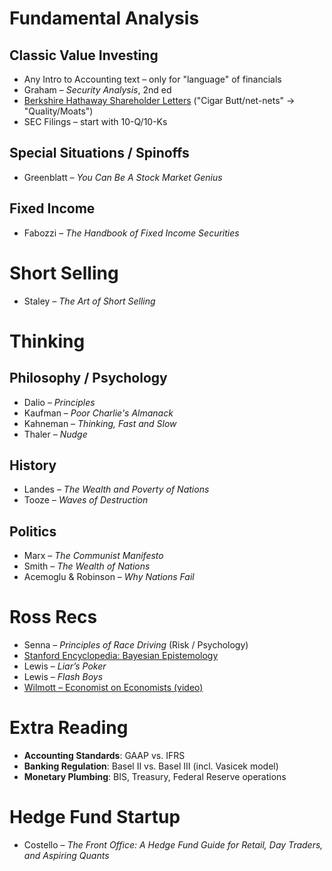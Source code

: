 # Fundamental Analysis

## Classic Value Investing
- Any Intro to Accounting text – only for "language" of financials
- Graham – *Security Analysis*, 2nd ed
- [Berkshire Hathaway Shareholder Letters](https://www.berkshirehathaway.com/letters/letters.html) ("Cigar Butt/net-nets" → "Quality/Moats")
- SEC Filings – start with 10-Q/10-Ks

## Special Situations / Spinoffs
- Greenblatt – *You Can Be A Stock Market Genius* 

## Fixed Income
- Fabozzi – *The Handbook of Fixed Income Securities*

# Short Selling
- Staley – *The Art of Short Selling*

# Thinking
## Philosophy / Psychology
- Dalio – *Principles*
- Kaufman – *Poor Charlie's Almanack*
- Kahneman – *Thinking, Fast and Slow*
- Thaler – *Nudge*

## History
- Landes – *The Wealth and Poverty of Nations*
- Tooze – *Waves of Destruction*

## Politics
- Marx – *The Communist Manifesto*
- Smith – *The Wealth of Nations*
- Acemoglu & Robinson – *Why Nations Fail*

# Ross Recs
- Senna – *Principles of Race Driving* (Risk / Psychology)
- [Stanford Encyclopedia: Bayesian Epistemology](https://plato.stanford.edu/entries/epistemology-bayesian/)
- Lewis – *Liar’s Poker*
- Lewis – *Flash Boys*
- [Wilmott – Economist on Economists (video)](https://youtu.be/YYQXPnbWnaM?si=9PKzu7ORIVn2TEr4)

# Extra Reading
- **Accounting Standards**: GAAP vs. IFRS
- **Banking Regulation**: Basel II vs. Basel III (incl. Vasicek model)
- **Monetary Plumbing**: BIS, Treasury, Federal Reserve operations

# Hedge Fund Startup
- Costello – *The Front Office: A Hedge Fund Guide for Retail, Day Traders, and Aspiring Quants*
